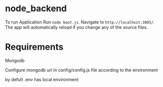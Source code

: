 # node_backend

To run Application
Run `node boot.js`. 
Navigate to `http://localhost:3005/`. The app will automatically reload if you change any of the source files.

# Requirements
Mongodb

Configure mongodb url in config/config.js file according to the environment

by defult .env has local environment
